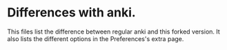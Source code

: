 # Differences with anki.
This files list the difference between regular anki and this forked
version. It also lists the different options in the Preferences's extra page.

